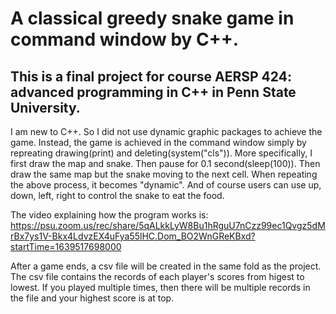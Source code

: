 # A classical greedy snake game in command window by C++.

## This is a final project for course AERSP 424: advanced programming in C++ in Penn State University.

I am new to C++. So I did not use dynamic graphic packages to achieve the game. Instead, the game is achieved in the command window simply by repreating drawing(print) and deleting(system("cls")). 
More specifically, I first draw the map and snake. Then pause for 0.1 second(sleep(100)). Then draw the same map but the snake moving to the next cell. When repeating the above process,
it becomes "dynamic". And of course users can use up, down, left, right to control the snake to eat the food.

The video explaining how the program works is:
https://psu.zoom.us/rec/share/5qALkkLyW8Bu1hRguU7nCzz99ec1Qvgz5dMrBx7ys1V-Bkx4LdvzEX4uFya55lHC.Dom_BO2WnGReKBxd?startTime=1639517698000

After a game ends, a csv file will be created in the same fold as the project. The csv file contains the records of each player's scores from higest to lowest.
If you played multiple times, then there will be multiple records in the file and your highest score is at top.
